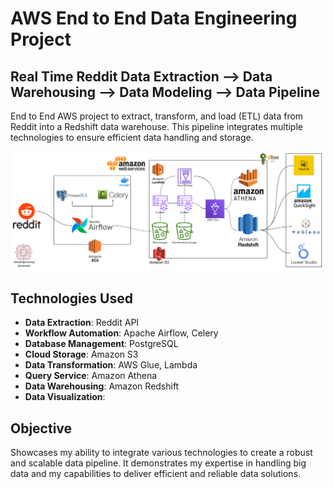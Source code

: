 # AWS End to End Data Engineering Project

## Real Time Reddit Data Extraction --> Data Warehousing --> Data Modeling --> Data Pipeline

End to End AWS project to extract, transform, and load (ETL) data from Reddit into a Redshift data warehouse. This pipeline integrates multiple technologies to ensure efficient data handling and storage.

<img src="01._AWS_DataEngineeringProject\images\RedditDataEngineering-.png">

## Technologies Used

- **Data Extraction**: Reddit API
- **Workflow Automation**: Apache Airflow, Celery
- **Database Management**: PostgreSQL
- **Cloud Storage**: Amazon S3
- **Data Transformation**: AWS Glue, Lambda
- **Query Service**: Amazon Athena
- **Data Warehousing**: Amazon Redshift
- **Data Visualization**:

<!-- ## Data Pipeline

- **Automated Data Processing Workflow**: Utilizing Apache Airflow and Celery for data processing.
- **Data Storage**: PostgreSQL and Amazon S3 for data storage.
- **Data Transformation**: Integrates AWS Glue, Lambda and Amazon Athena for effective data transformation and querying.
- **Scalable Data Warehousing**: Utilizes Amazon Redshift for a high-performance data warehousing solution. -->

## Objective

Showcases my ability to integrate various technologies to create a robust and scalable data pipeline. It demonstrates my expertise in handling big data and my capabilities to deliver efficient and reliable data solutions.

<!--

KEVIN'S PERSONAL NOTES/INSTRUCTIONS

Take screensshots of Docker/Airflow, AWS EC2/S3, SQL/Celery, Glue/Lambda, Athena/Redshift, Visuals

-- DOCKER Commands used
- Shows all containers
docker ps
docker-compose ps

- Build/Start or update your containers
docker compose up -d --build
docker compose up -d

docker exec -it {container hash}

docker stop $(docker ps -a -q)


- REMOVE all containers
docker stop $(docker ps -a -q)
docker rm $(docker ps -a -q)
docker system prune
docker system prune -a --volumes


-- FRESH Start steps
- Set up VENV through Conda
conda create --name redditDE python=3.9
conda activate redditDE // netflixDE

- Run reqs.txt to install all required packages
pip install -r requirements.txt

- Pull/Create config.conf settings , data, logs, plugins, tests
mkdir data logs plugins tests

run docker build

run airflow on localhost:8080


-- AWS SETUP

- Go to AWS -> Create user -> Group -> EC2 instance -> S3 bucket

Begin @ min 9 to watch video walkthrough
https://www.youtube.com/watch?v=j_skupZ3zw0&t=3s


Login to AWS with your new user (make sure user has admin privileges)
https://{YOUR ACNT ID}.signin.aws.amazon.com/console


Create EC2 instance and launch

sudo apt-get update

sudo apt install python3-pip

sudo apt install python3.10-venv
- might need to restart terminal

python3 -m venv netflixDE

source netflixDE/bin/activate

- Install AWS CLi
pip install --upgrade awscli

sudo pip install apache-airflow



ssh -i "redditdataengineering-pair.pem" ubuntu@ec2{YOUR INSTANCE}

Run the following command inside your AWS EC2 instance to generate your AWS Session token. --duration-seconds can be any number
configure aws
aws sts get-session-token --duration-seconds 3600





### FUTURE PROJECT NOTES:
Build 3 different End to End projects (AWS, Azure, GCP)

AWS:
Reddit Real time - (Docker, PSQL, Airflow), (EC2, S3, Lambda, Glue, Athena, Redshift)
https://www.youtube.com/watch?v=LSlt6iVI_9Y

Zillow End to End (AWS, Quicksight)
https://www.youtube.com/watch?v=j_skupZ3zw0&t=3s


Azure:
Power BI
https://www.youtube.com/watch?v=iQ41WqhHglk


GCP:
Uber Data Analytics
https://www.youtube.com/watch?v=WpQECq5Hx9g


Snowflake:
https://www.youtube.com/watch?v=qDmqE89DSQQ



FCC (Docker, PSQL, Build Pipeline from scratch, dbt, CRON, Airflow, Airbyte):
https://www.youtube.com/watch?v=PHsC_t0j1dU


-->
